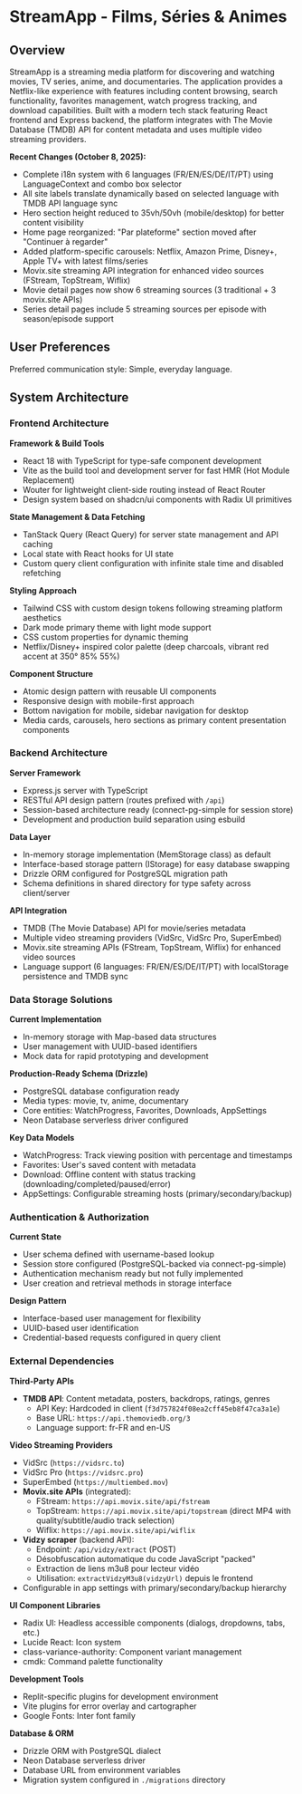 # StreamApp - Films, Séries & Animes

## Overview

StreamApp is a streaming media platform for discovering and watching movies, TV series, anime, and documentaries. The application provides a Netflix-like experience with features including content browsing, search functionality, favorites management, watch progress tracking, and download capabilities. Built with a modern tech stack featuring React frontend and Express backend, the platform integrates with The Movie Database (TMDB) API for content metadata and uses multiple video streaming providers.

**Recent Changes (October 8, 2025):**
- Complete i18n system with 6 languages (FR/EN/ES/DE/IT/PT) using LanguageContext and combo box selector
- All site labels translate dynamically based on selected language with TMDB API language sync
- Hero section height reduced to 35vh/50vh (mobile/desktop) for better content visibility
- Home page reorganized: "Par plateforme" section moved after "Continuer à regarder"
- Added platform-specific carousels: Netflix, Amazon Prime, Disney+, Apple TV+ with latest films/series
- Movix.site streaming API integration for enhanced video sources (FStream, TopStream, Wiflix)
- Movie detail pages now show 6 streaming sources (3 traditional + 3 movix.site APIs)
- Series detail pages include 5 streaming sources per episode with season/episode support

## User Preferences

Preferred communication style: Simple, everyday language.

## System Architecture

### Frontend Architecture

**Framework & Build Tools**
- React 18 with TypeScript for type-safe component development
- Vite as the build tool and development server for fast HMR (Hot Module Replacement)
- Wouter for lightweight client-side routing instead of React Router
- Design system based on shadcn/ui components with Radix UI primitives

**State Management & Data Fetching**
- TanStack Query (React Query) for server state management and API caching
- Local state with React hooks for UI state
- Custom query client configuration with infinite stale time and disabled refetching

**Styling Approach**
- Tailwind CSS with custom design tokens following streaming platform aesthetics
- Dark mode primary theme with light mode support
- CSS custom properties for dynamic theming
- Netflix/Disney+ inspired color palette (deep charcoals, vibrant red accent at 350° 85% 55%)

**Component Structure**
- Atomic design pattern with reusable UI components
- Responsive design with mobile-first approach
- Bottom navigation for mobile, sidebar navigation for desktop
- Media cards, carousels, hero sections as primary content presentation components

### Backend Architecture

**Server Framework**
- Express.js server with TypeScript
- RESTful API design pattern (routes prefixed with `/api`)
- Session-based architecture ready (connect-pg-simple for session store)
- Development and production build separation using esbuild

**Data Layer**
- In-memory storage implementation (MemStorage class) as default
- Interface-based storage pattern (IStorage) for easy database swapping
- Drizzle ORM configured for PostgreSQL migration path
- Schema definitions in shared directory for type safety across client/server

**API Integration**
- TMDB (The Movie Database) API for movie/series metadata
- Multiple video streaming providers (VidSrc, VidSrc Pro, SuperEmbed)
- Movix.site streaming APIs (FStream, TopStream, Wiflix) for enhanced video sources
- Language support (6 languages: FR/EN/ES/DE/IT/PT) with localStorage persistence and TMDB sync

### Data Storage Solutions

**Current Implementation**
- In-memory storage with Map-based data structures
- User management with UUID-based identifiers
- Mock data for rapid prototyping and development

**Production-Ready Schema (Drizzle)**
- PostgreSQL database configuration ready
- Media types: movie, tv, anime, documentary
- Core entities: WatchProgress, Favorites, Downloads, AppSettings
- Neon Database serverless driver configured

**Key Data Models**
- WatchProgress: Track viewing position with percentage and timestamps
- Favorites: User's saved content with metadata
- Download: Offline content with status tracking (downloading/completed/paused/error)
- AppSettings: Configurable streaming hosts (primary/secondary/backup)

### Authentication & Authorization

**Current State**
- User schema defined with username-based lookup
- Session store configured (PostgreSQL-backed via connect-pg-simple)
- Authentication mechanism ready but not fully implemented
- User creation and retrieval methods in storage interface

**Design Pattern**
- Interface-based user management for flexibility
- UUID-based user identification
- Credential-based requests configured in query client

### External Dependencies

**Third-Party APIs**
- **TMDB API**: Content metadata, posters, backdrops, ratings, genres
  - API Key: Hardcoded in client (`f3d757824f08ea2cff45eb8f47ca3a1e`)
  - Base URL: `https://api.themoviedb.org/3`
  - Language support: fr-FR and en-US
  
**Video Streaming Providers**
- VidSrc (`https://vidsrc.to`)
- VidSrc Pro (`https://vidsrc.pro`)
- SuperEmbed (`https://multiembed.mov`)
- **Movix.site APIs** (integrated):
  - FStream: `https://api.movix.site/api/fstream`
  - TopStream: `https://api.movix.site/api/topstream` (direct MP4 with quality/subtitle/audio track selection)
  - Wiflix: `https://api.movix.site/api/wiflix`
- **Vidzy scraper** (backend API):
  - Endpoint: `/api/vidzy/extract` (POST)
  - Désobfuscation automatique du code JavaScript "packed"
  - Extraction de liens m3u8 pour lecteur vidéo
  - Utilisation: `extractVidzyM3u8(vidzyUrl)` depuis le frontend
- Configurable in app settings with primary/secondary/backup hierarchy

**UI Component Libraries**
- Radix UI: Headless accessible components (dialogs, dropdowns, tabs, etc.)
- Lucide React: Icon system
- class-variance-authority: Component variant management
- cmdk: Command palette functionality

**Development Tools**
- Replit-specific plugins for development environment
- Vite plugins for error overlay and cartographer
- Google Fonts: Inter font family

**Database & ORM**
- Drizzle ORM with PostgreSQL dialect
- Neon Database serverless driver
- Database URL from environment variables
- Migration system configured in `./migrations` directory